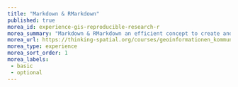 ```yaml
---
title: "Markdown & RMarkdown"
published: true
morea_id: experience-gis-reproducible-research-r
morea_summary: "Markdown & RMarkdown an efficient concept to create and publish scientific content"
morea_url: https://thinking-spatial.org/courses/geoinformationen_kommunizieren/kurs5/
morea_type: experience
morea_sort_order: 1
morea_labels:
 - basic
 - optional
---
```


